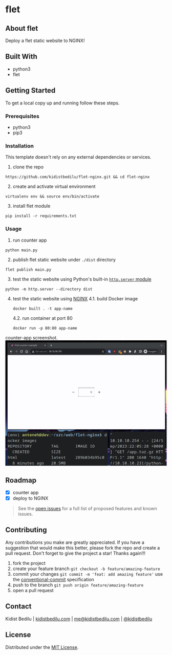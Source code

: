 # flet

## About flet

Deploy a flet static website to NGINX!

## Built With

+ python3
+ flet

## Getting Started

To get a local copy up and running follow these steps.

### Prerequisites

+ python3
+ pip3

### Installation

This template doesn't rely on any external dependencies or services.
1. clone the repo
```shell
https://github.com/kidistbedilu/flet-nginx.git && cd flet-nginx
```
2. create and activate virtual environment
```shell
virtualenv env && source env/bin/activate
```
3. install flet module
```shell
pip install -r requirements.txt 
```

### Usage

1. run counter app
```shell
python main.py
```
2. publish flet static website under `./dist` directory
```shell
flet publish main.py
```
3. test the static website using Python's built-in [`http.server` module](https://docs.python.org/3/library/http.server.html)
```shell
python -m http.server --directory dist
```
4. test the static website using [NGINX](https://www.nginx.com/)
    4.1. build Docker image
    ```shell
    docker built . -t app-name
    ```
    4.2. run container at port 80
    ```shell
    docker run -p 80:80 app-name
    ```

counter-app screenshot.
![counter-screenshot](assets/counter-app.png)

## Roadmap

- [x] counter app
- [x] deploy to NGINX

> See the [open issues](https://github.com/kidistbedilu/flet-nginx/issues) for a full list of proposed features and known issues.

## Contributing

Any contributions you make are greatly appreciated. If you have a suggestion that would make this better, please fork the repo and create a pull request. Don't forget to give the project a star! Thanks again!!!

1. fork the project
2. create your feature branch `git checkout -b feature/amazing-feature`
3. commit your changes `git commit -m 'feat: add amazing feature'` use the [conventional-commit](https://www.conventionalcommits.org/en/v1.0.0/) specification
4. push to the branch `git push origin feature/amazing-feature`
5. open a pull request

## Contact

Kidist Bedilu | [kidistbedilu.com](kidistbedilu.com) | [me@kidistbedilu.com](me@kidistbedilu.com) | [@kidistbedilu](@kidistbedilu)

## License

Distributed under the [MIT License](https://opensource.org/license/mit/).

